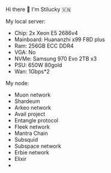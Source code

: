 Hi there 👋 I'm Stilucky 🇻🇳                 
                                                             
My local server:                      
- Chip: 2x Xeon E5 2686v4                  
- Mainboard: Huananzhi x99 F8D plus      
- Ram: 256GB ECC DDR4      
- VGA: No     
- NVMe: Samsung 970 Evo 2TB x3   
- PSU: 650W 80gold
- Wan: 1Gbps*2    
   
My node: 
 
- Muon network
- Shardeum
- Arkeo network
- Avail project
- Entangle protocol
- Fleek network
- Mantra Chain
- Subsquid 
- Subspace network
- Erbie network
- Elixir
- 

